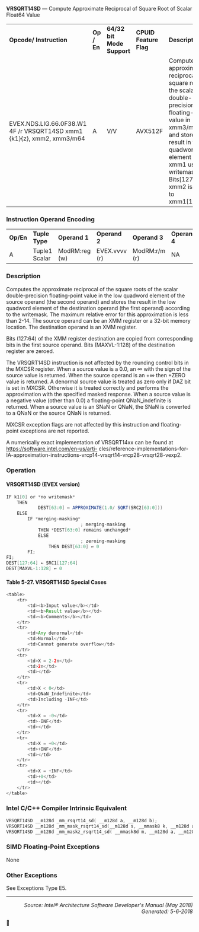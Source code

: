 <b>VRSQRT14SD</b> — Compute Approximate Reciprocal of Square Root of Scalar Float64 Value
<table>
	<tr>
		<td><b>Opcode/ Instruction</b></td>
		<td><b>Op / En</b></td>
		<td><b>64/32 bit Mode Support</b></td>
		<td><b>CPUID Feature Flag</b></td>
		<td><b>Description</b></td>
	</tr>
	<tr>
		<td>EVEX.NDS.LIG.66.0F38.W1 4F /r VRSQRT14SD xmm1 {k1}{z}, xmm2, xmm3/m64</td>
		<td>A</td>
		<td>V/V</td>
		<td>AVX512F</td>
		<td>Computes the approximate reciprocal square root of the scalar double-precision floating-point value in xmm3/m64 and stores the result in the low quadword element of xmm1 using writemask k1. Bits[127:64] of xmm2 is copied to xmm1[127:64].</td>
	</tr>
</table>


### Instruction Operand Encoding
<table>
	<tr>
		<td><b>Op/En</b></td>
		<td><b>Tuple Type</b></td>
		<td><b>Operand 1</b></td>
		<td><b>Operand 2</b></td>
		<td><b>Operand 3</b></td>
		<td><b>Operand 4</b></td>
	</tr>
	<tr>
		<td>A</td>
		<td>Tuple1 Scalar</td>
		<td>ModRM:reg (w)</td>
		<td>EVEX.vvvv (r)</td>
		<td>ModRM:r/m (r)</td>
		<td>NA</td>
	</tr>
</table>


### Description
Computes the approximate reciprocal of the square roots of the scalar double-precision floating-point value in the
low quadword element of the source operand (the second operand) and stores the result in the low quadword
element of the destination operand (the first operand) according to the writemask. The maximum relative error for
this approximation is less than 2-14. The source operand can be an XMM register or a 32-bit memory location. The
destination operand is an XMM register.

Bits (127:64) of the XMM register destination are copied from corresponding bits in the first source operand. Bits
(MAXVL-1:128) of the destination register are zeroed.

The VRSQRT14SD instruction is not affected by the rounding control bits in the MXCSR register. When a source
value is a 0.0, an ∞ with the sign of the source value is returned. When the source operand is an +∞ then +ZERO
value is returned. A denormal source value is treated as zero only if DAZ bit is set in MXCSR. Otherwise it is treated
correctly and performs the approximation with the specified masked response. When a source value is a negative
value (other than 0.0) a floating-point QNaN_indefinite is returned. When a source value is an SNaN or QNaN, the
SNaN is converted to a QNaN or the source QNaN is returned.

MXCSR exception flags are not affected by this instruction and floating-point exceptions are not reported.

A numerically exact implementation of VRSQRT14xx can be found at https://software.intel.com/en-us/arti-
cles/reference-implementations-for-IA-approximation-instructions-vrcp14-vrsqrt14-vrcp28-vrsqrt28-vexp2.

### Operation


#### VRSQRT14SD (EVEX version)
```java
IF k1[0] or *no writemask*
    THEN
            DEST[63:0] ← APPROXIMATE(1.0/ SQRT(SRC2[63:0]))
    ELSE 
        IF *merging-masking*
                            ; merging-masking
            THEN *DEST[63:0] remains unchanged*
            ELSE 
                            ; zeroing-masking
                THEN DEST[63:0] ← 0
        FI;
FI;
DEST[127:64] ← SRC1[127:64]
DEST[MAXVL-1:128] ← 0
```
#### Table 5-27. VRSQRT14SD Special Cases
```java
<table>
	<tr>
		<td><b>Input value</b></td>
		<td><b>Result value</b></td>
		<td><b>Comments</b></td>
	</tr>
	<tr>
		<td>Any denormal</td>
		<td>Normal</td>
		<td>Cannot generate overflow</td>
	</tr>
	<tr>
		<td>X = 2-2n</td>
		<td>2n</td>
		<td></td>
	</tr>
	<tr>
		<td>X < 0</td>
		<td>QNaN_Indefinite</td>
		<td>Including -INF</td>
	</tr>
	<tr>
		<td>X = -0</td>
		<td>-INF</td>
		<td></td>
	</tr>
	<tr>
		<td>X = +0</td>
		<td>+INF</td>
		<td></td>
	</tr>
	<tr>
		<td>X = +INF</td>
		<td>+0</td>
		<td></td>
	</tr>
</table>

```
### Intel C/C++ Compiler Intrinsic Equivalent
```c
VRSQRT14SD __m128d _mm_rsqrt14_sd( __m128d a, __m128d b);
VRSQRT14SD __m128d _mm_mask_rsqrt14_sd(__m128d s, __mmask8 k, __m128d a, __m128d b);
VRSQRT14SD __m128d _mm_maskz_rsqrt14_sd( __mmask8d m, __m128d a, __m128d b);
```
### SIMD Floating-Point Exceptions
None

### Other Exceptions

See Exceptions Type E5.

 --- 
<p align="right"><i>Source: Intel® Architecture Software Developer's Manual (May 2018)<br>Generated: 5-6-2018</i></p>
